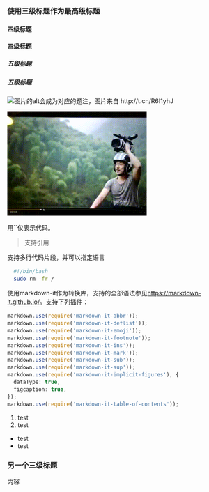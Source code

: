 ### 使用三级标题作为最高级标题

#### 四级标题

#### 四级标题

##### 五级标题

##### 五级标题

![图片的alt会成为对应的题注，图片来自 http://t.cn/R6I1yhJ ](http://insights.thoughtworkers.org/wp-content/uploads/2017/03/1-excellent-Developer-1024x576.png)

![动图](./demo.gif)

用\`\`仅表示代码。

> 支持引用

支持多行代码片段，并可以指定语言

```bash
  #!/bin/bash
  sudo rm -fr /
```

使用markdown-it作为转换库，支持的全部语法参见<https://markdown-it.github.io/>。支持下列插件：

```typescript
markdown.use(require('markdown-it-abbr'));
markdown.use(require('markdown-it-deflist'));
markdown.use(require('markdown-it-emoji'));
markdown.use(require('markdown-it-footnote'));
markdown.use(require('markdown-it-ins'));
markdown.use(require('markdown-it-mark'));
markdown.use(require('markdown-it-sub'));
markdown.use(require('markdown-it-sup'));
markdown.use(require('markdown-it-implicit-figures'), {
  dataType: true,
  figcaption: true,
});
markdown.use(require('markdown-it-table-of-contents'));
```

1. test
2. test

- test
- test

### 另一个三级标题

内容
